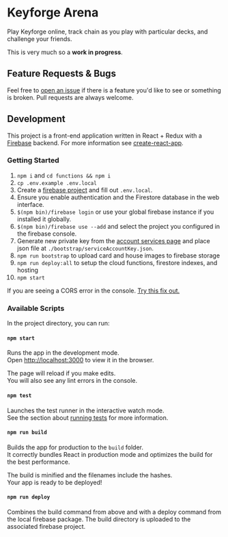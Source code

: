 # Keyforge Arena

Play Keyforge online, track chain as you play with particular decks, and challenge your friends.

This is very much so a **work in progress**.

## Feature Requests & Bugs

Feel free to [open an issue](https://github.com/mpigsley/keyforge-arena/issues/new) if there is a feature you'd like to see or something is broken. Pull requests are always welcome.

## Development

This project is a front-end application written in React + Redux with a [Firebase](https://firebase.google.com/) backend. For more information see [create-react-app](https://github.com/facebook/create-react-app).

### Getting Started

1.  `npm i` and `cd functions && npm i`
2.  `cp .env.example .env.local`
3.  Create a [firebase project](https://console.firebase.google.com/) and fill out `.env.local`.
4.  Ensure you enable authentication and the Firestore database in the web interface.
5.  `$(npm bin)/firebase login` or use your global firebase instance if you installed it globally.
6.  `$(npm bin)/firebase use --add` and select the project you configured in the firebase console.
7.  Generate new private key from the [account services page](https://firebase.google.com/docs/admin/setup) and place json file at `./bootstrap/serviceAccountKey.json`.
8.  `npm run bootstrap` to upload card and house images to firebase storage
9.  `npm run deploy:all` to setup the cloud functions, firestore indexes, and hosting
10. `npm start`

If you are seeing a CORS error in the console. [Try this fix out.](https://stackoverflow.com/a/47779318/2521218)

### Available Scripts

In the project directory, you can run:

#### `npm start`

Runs the app in the development mode.<br>
Open [http://localhost:3000](http://localhost:3000) to view it in the browser.

The page will reload if you make edits.<br>
You will also see any lint errors in the console.

#### `npm test`

Launches the test runner in the interactive watch mode.<br>
See the section about [running tests](https://facebook.github.io/create-react-app/docs/running-tests) for more information.

#### `npm run build`

Builds the app for production to the `build` folder.<br>
It correctly bundles React in production mode and optimizes the build for the best performance.

The build is minified and the filenames include the hashes.<br>
Your app is ready to be deployed!

#### `npm run deploy`

Combines the build command from above and with a deploy command from the local firebase package. The build directory is uploaded to the associated firebase project.
